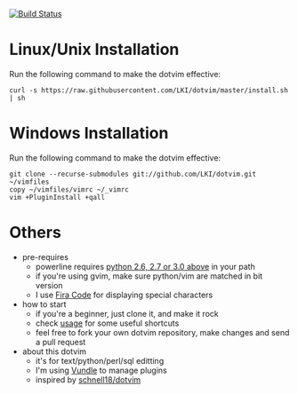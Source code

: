 [![Build Status](https://travis-ci.org/LKI/dotvim.svg)](https://travis-ci.org/LKI/dotvim)

# Linux/Unix Installation

Run the following command to make the dotvim effective:

    curl -s https://raw.githubusercontent.com/LKI/dotvim/master/install.sh | sh


# Windows Installation

Run the following command to make the dotvim effective:

    git clone --recurse-submodules git://github.com/LKI/dotvim.git ~/vimfiles
    copy ~/vimfiles/vimrc ~/_vimrc
    vim +PluginInstall +qall

# Others

* pre-requires
    * powerline requires [python 2.6, 2.7 or 3.0 above][python] in your path
    * if you're using gvim, make sure python/vim are matched in bit version
    * I use [Fira Code][firacode] for displaying special characters
* how to start
    * if you're a beginner, just clone it, and make it rock
    * check [usage][usage] for some useful shortcuts
    * feel free to fork your own dotvim repository, make changes and send a pull request
* about this dotvim
    * it's for text/python/perl/sql editting
    * I'm using [Vundle][vundle] to manage plugins
    * inspired by [schnell18/dotvim][dotvim_justin]


[python]:        https://www.python.org/downloads/
[firacode]:      https://github.com/tonsky/FiraCode
[usage]:         /USAGE.md
[dotvim_justin]: https://github.com/schnell18/dotvim
[vundle]:        https://github.com/VundleVim/Vundle.vim
